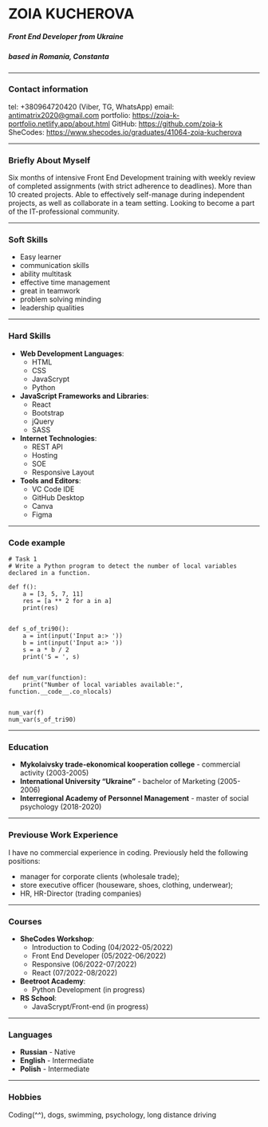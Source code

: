# ZOIA KUCHEROVA

##### Front End Developer from Ukraine

##### based in Romania, Constanta

---

### Contact information

tel: +380964720420 (Viber, TG, WhatsApp)
email: antimatrix2020@gmail.com
portfolio: https://zoia-k-portfolio.netlify.app/about.html
GitHub: https://github.com/zoia-k
SheCodes: https://www.shecodes.io/graduates/41064-zoia-kucherova

---

### Briefly About Myself

Six months of intensive Front End Development training with weekly review of completed assignments (with strict adherence to deadlines).
More than 10 created projects. Able to effectively self-manage during independent projects, as well as collaborate in a team setting. Looking to become a part of the IT-professional community.

---

### Soft Skills

- Easy learner
- communication skills
- ability multitask
- effective time management
- great in teamwork
- problem solving minding
- leadership qualities

---

### Hard Skills

- **Web Development Languages**:
  - HTML
  - CSS
  - JavaScrypt
  - Python
- **JavaScript Frameworks and Libraries**:
  - React
  - Bootstrap
  - jQuery
  - SASS
- **Internet Technologies**:
  - REST API
  - Hosting
  - SOE
  - Responsive Layout
- **Tools and Editors**:
  - VC Code IDE
  - GitHub Desktop
  - Canva
  - Figma

---

### Code example

```
# Task 1
# Write a Python program to detect the number of local variables declared in a function.

def f():
    a = [3, 5, 7, 11]
    res = [a ** 2 for a in a]
    print(res)


def s_of_tri90():
    a = int(input('Input a:> '))
    b = int(input('Input a:> '))
    s = a * b / 2
    print('S = ', s)


def num_var(function):
    print("Number of local variables available:", function.__code__.co_nlocals)


num_var(f)
num_var(s_of_tri90)
```

---

### Education

- **Mykolaivsky trade-ekonomical kooperation college** - commercial activity (2003-2005)
- **International University “Ukraine”** - bachelor of Marketing (2005-2006)
- **Interregional Academy of Personnel Management** - master of social psychology (2018-2020)

---

### Previouse Work Experience

I have no commercial experience in coding. Previously held the following positions:

- manager for corporate clients (wholesale trade);
- store executive officer (houseware, shoes, clothing, underwear);
- HR, HR-Director (trading companies)

---

### Courses

- **SheCodes Workshop**:
  - Introduction to Coding (04/2022-05/2022)
  - Front End Developer (05/2022-06/2022)
  - Responsive (06/2022-07/2022)
  - React (07/2022-08/2022)
- **Beetroot Academy**:
  - Python Development (in progress)
- **RS School**:
  - JavaScrypt/Front-end (in progress)

---

### Languages

- **Russian** - Native
- **English** - Intermediate
- **Polish** - Intermediate

---

### Hobbies

Coding(^^), dogs, swimming, psychology, long distance driving
